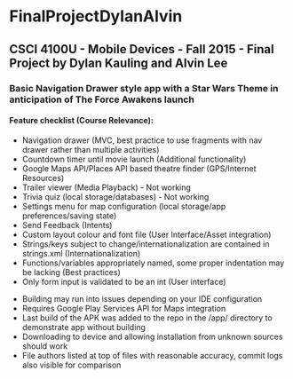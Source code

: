 # FinalProjectDylanAlvin
## CSCI 4100U - Mobile Devices - Fall 2015 - Final Project by Dylan Kauling and Alvin Lee
### Basic Navigation Drawer style app with a Star Wars Theme in anticipation of The Force Awakens launch

#### Feature checklist (Course Relevance):

- Navigation drawer (MVC, best practice to use fragments with nav drawer rather than multiple activities)
- Countdown timer until movie launch (Additional functionality)
- Google Maps API/Places API based theatre finder (GPS/Internet Resources)
- Trailer viewer (Media Playback) - Not working
- Trivia quiz (local storage/databases) - Not working
- Settings menu for map configuration (local storage/app preferences/saving state)
- Send Feedback (Intents)
- Custom layout colour and font file (User Interface/Asset integration)
- Strings/keys subject to change/internationalization are contained in strings.xml (Internationalization)
- Functions/variables appropriately named, some proper indentation may be lacking (Best practices)
- Only form input is validated to be an int (User interface)

* Building may run into issues depending on your IDE configuration
* Requires Google Play Services API for Maps integration
* Last build of the APK was added to the repo in the /app/ directory to demonstrate app without building
* Downloading to device and allowing installation from unknown sources should work
* File authors listed at top of files with reasonable accuracy, commit logs also visible for comparison
